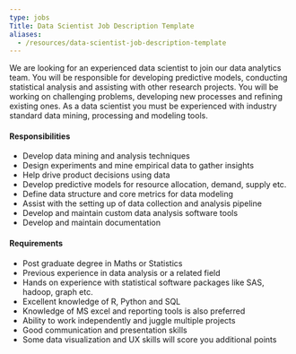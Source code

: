```yaml
---
type: jobs
Title: Data Scientist Job Description Template
aliases:
  - /resources/data-scientist-job-description-template
---
```


We are looking for an experienced data scientist to join our data analytics team. You will be responsible for developing predictive models, conducting statistical analysis and assisting with other research projects. You will be working on challenging problems, developing new processes and refining existing ones. As a data scientist you must be experienced with industry standard data mining, processing and modeling tools.

#### Responsibilities

- Develop data mining and analysis techniques
- Design experiments and mine empirical data to gather insights
- Help drive product decisions using data
- Develop predictive models for resource allocation, demand, supply etc.
- Define data structure and core metrics for data modeling
- Assist with the setting up of data collection and analysis pipeline
- Develop and maintain custom data analysis software tools
- Develop and maintain documentation

#### Requirements

- Post graduate degree in Maths or Statistics
- Previous experience in data analysis or a related field
- Hands on experience with statistical software packages like SAS, hadoop, graph etc.
- Excellent knowledge of R, Python and SQL
- Knowledge of MS excel and reporting tools is also preferred
- Ability to work independently and juggle multiple projects
- Good communication and presentation skills
- Some data visualization and UX skills will score you additional points

